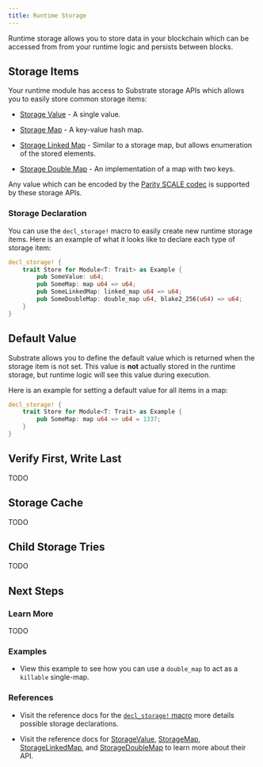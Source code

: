 ```yaml
---
title: Runtime Storage
---
```


Runtime storage allows you to store data in your blockchain which can be accessed from from your runtime logic and persists between blocks.

## Storage Items

Your runtime module has access to Substrate storage APIs which allows you to easily store common storage items:

* [Storage Value](https://substrate.dev/rustdocs/master/srml_support/storage/trait.StorageValue.html) - A single value.

* [Storage Map](https://substrate.dev/rustdocs/master/srml_support/storage/trait.StorageMap.html) - A key-value hash map.

* [Storage Linked Map](https://substrate.dev/rustdocs/master/srml_support/storage/trait.StorageLinkedMap.html) - Similar to a storage map, but allows enumeration of the stored elements.

* [Storage Double Map](https://substrate.dev/rustdocs/master/srml_support/storage/trait.StorageDoubleMap.html) - An implementation of a map with two keys.

Any value which can be encoded by the [Parity SCALE codec](conceptual/core/codec.md) is supported by these storage APIs.

### Storage Declaration

You can use the `decl_storage!` macro to easily create new runtime storage items. Here is an example of what it looks like to declare each type of storage item:

```rust
decl_storage! {
	trait Store for Module<T: Trait> as Example {
		pub SomeValue: u64; 
		pub SomeMap: map u64 => u64;
		pub SomeLinkedMap: linked_map u64 => u64;
		pub SomeDoubleMap: double_map u64, blake2_256(u64) => u64;
	}
}
```

## Default Value

Substrate allows you to define the default value which is returned when the storage item is not set. This value is **not** actually stored in the runtime storage, but runtime logic will see this value during execution.

Here is an example for setting a default value for all items in a map:

```rust
decl_storage! {
	trait Store for Module<T: Trait> as Example {
		pub SomeMap: map u64 => u64 = 1337;
	}
}
```

## Verify First, Write Last

TODO

## Storage Cache

TODO

## Child Storage Tries

TODO

## Next Steps

### Learn More

TODO

### Examples

* View this example to see how you can use a `double_map` to act as a `killable` single-map.

### References

* Visit the reference docs for the [`decl_storage!` macro](https://substrate.dev/rustdocs/master/srml_support/macro.decl_storage.html) more details possible storage declarations.

* Visit the reference docs for [StorageValue](https://substrate.dev/rustdocs/master/srml_support/storage/trait.StorageValue.html), [StorageMap](https://substrate.dev/rustdocs/master/srml_support/storage/trait.StorageMap.html), [StorageLinkedMap](https://substrate.dev/rustdocs/master/srml_support/storage/trait.StorageLinkedMap.html), and [StorageDoubleMap](https://substrate.dev/rustdocs/master/srml_support/storage/trait.StorageDoubleMap.html) to learn more about their API.
